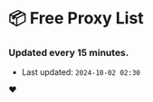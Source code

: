 # :package: Free Proxy List
### Updated every 15 minutes.

- Last updated: `2024-10-02 02:30`

:heart:
